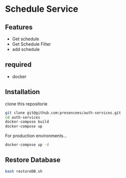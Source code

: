 # Schedule Service

## Features

- Get schedule
- Get Schedule Filter
- add schedule

## required

- docker

## Installation

clone this repositorie

```sh
git clone git@github.com:presencees/auth-services.git
cd auth-services
docker-compose build
docker-compose up  
```
For production environments...
```sh
docker-compose up -d
```

## Restore Database
```bash
bash restoreDB.sh
```
